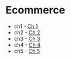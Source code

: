 # Ecommerce

- ch1 - [Ch 1](/6th-sem/ecomm/ch-1)
- ch2 - [Ch 2](/6th-sem/ecomm/ch-2)
- ch3 - [Ch 3](/6th-sem/ecomm/ch-3)
- ch4 - [Ch 4](/6th-sem/ecomm/ch-4)
- ch5 - [Ch 5](/6th-sem/ecomm/ch-5)